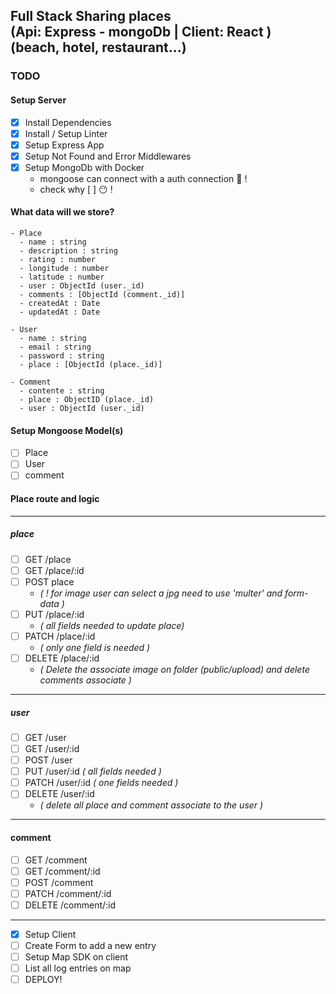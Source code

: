 
Full Stack Sharing places \
(Api: Express - mongoDb | Client: React ) \
(beach, hotel, restaurant...) 
---

### TODO

#### Setup Server
  - [x] Install Dependencies
  - [x] Install / Setup Linter
  - [x] Setup Express App
  - [x] Setup Not Found and Error Middlewares
  - [x] Setup MongoDb with Docker
    - mongoose can connect with a auth connection :shit: !
    - check why [ ] :no_mouth: !

  #### What data will we store?
    - Place
      - name : string
      - description : string
      - rating : number
      - longitude : number
      - latitude : number
      - user : ObjectId (user._id)
      - comments : [ObjectId (comment._id)]
      - createdAt : Date
      - updatedAt : Date
    
    - User
      - name : string
      - email : string
      - password : string
      - place : [ObjectId (place._id)]
    
    - Comment
      - contente : string
      - place : ObjectID (place._id)
      - user : ObjectId (user._id) 

#### Setup Mongoose Model(s)
  - [ ] Place
  - [ ] User
  - [ ] comment

#### Place route and logic
---
##### place 
  - [ ] GET /place
  - [ ] GET /place/:id
  - [ ] POST place 
    - _( ! for image user can select a jpg need to use 'multer' and form-data )_
  - [ ] PUT /place/:id
    - _( all fields needed to update place)_ 
  - [ ] PATCH /place/:id
    - _( only one field is needed )_ 
  - [ ] DELETE /place/:id
    - _( Delete the associate image on folder (public/upload) and delete comments associate )_
  ---
  ##### user
  - [ ] GET /user
  - [ ] GET /user/:id
  - [ ] POST /user
  - [ ] PUT /user/:id _( all fields needed )_
  - [ ] PATCH /user/:id _( one fields needed )_
  - [ ] DELETE /user/:id
    - _( delete all place and comment associate to the user )_
  ---
  #### comment
  - [ ] GET /comment
  - [ ] GET /comment/:id
  - [ ] POST /comment
  - [ ] PATCH /comment/:id
  - [ ] DELETE /comment/:id

  ***

- [x] Setup Client
- [ ] Create Form to add a new entry
- [ ] Setup Map SDK on client
- [ ] List all log entries on map
- [ ] DEPLOY!
